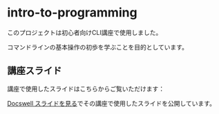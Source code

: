 # intro-to-programming
このプロジェクトは初心者向けCLI講座で使用しました。

コマンドラインの基本操作の初歩を学ぶことを目的としています。

## 講座スライド
講座で使用したスライドはこちらからご覧いただけます：

[Docswell スライドを見る](https://www.docswell.com/s/3580966294/Z223M7-2025-04-18-212435)でその講座で使用したスライドを公開しています。
